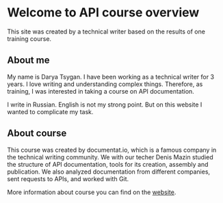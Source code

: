 # Welcome to API course overview 

This site was created by a technical writer based on the results of one training course.

## About me

My name is Darya Tsygan. I have been working as a technical writer for 3 years. I love writing and understanding complex things. Therefore, as training, I was interested in taking a course on API documentation. 

I write in Russian. English is not my strong point. But on this website I wanted to complicate my task.

## About course

This course was created by documentat.io, which is a famous company in the technical writing community.
We with our techer Denis Mazin studied the structure of API documentation, tools for its creation, assembly and publication. We also analyzed documentation from different companies, sent requests to APIs, and worked with Git.

More information about course you can find on the [website](https://documentat.io/courses/api-documentation/).
   
